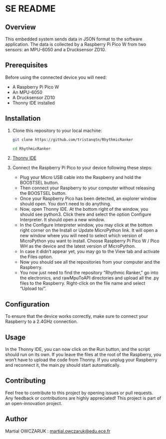 # SE README
## Overview
This embedded system sends data in JSON format to the software application. The data is collected by a Raspberry Pi Pico W from two sensors: an MPU-6050 and a Drucksensor ZD10.

## Prerequisites
Before using the connected device you will need:
- A Raspberry Pi Pico W
- An MPU-6050
- A Drucksensor ZD10
- Thonny IDE installed

## Installation


1. Clone this repository to your local machine:

   ```bash
   git clone https://github.com/tristanqtn/RhythmicRanker
   ```

   ```bash
   cd RhythmicRanker
   ```

2. [Thonny IDE](https://thonny.org/)
3. Connect the Raspberry Pi Pico to your device following these steps:
    - Plug your Micro USB cable into the Raspberry and hold the BOOSTSEL button.
    - Then connect your Raspberry to your computer without releasing the BOOSTSEL button.
    - Once your Raspberry Pico has been detected, an explorer window should open. You don’t need to do anything.
    - Now, open Thonny IDE. At the bottom right of the window, you should see python3. Click there and select the option Configure Interpreter. It should open a new window.
    - In the Configure Interpreter window, you may click at the bottom right corner on the Install or Update MicroPython link. It will open a new window where you will need to select which version of MicroPython you want to install. Choose Raspberry Pi Pico W / Pico WH as the device and the latest version of MicroPython.
    - In case it didn’t appear yet, you may go to the View tab and activate the Files option.
    - Now you should see all the repositories from your computer and the Raspberry.
    - You now just need to find the repository "Rhythmic Ranker," go into the electronics, and rawMpuToAPI directories and upload all the .py files to the Raspberry. Right-click on the file name and select “Upload to/”.

## Configuration
To ensure that the device works correctly, make sure to connect your Raspberry to a 2.4GHz connection.

## Usage
In the Thonny IDE, you can now click on the Run button, and the script should run on its own. If you leave the files at the root of the Raspberry, you won’t have to upload the code from Thonny. If you unplug your Raspberry and reconnect it, the main.py should start automatically.

## Contributing
Feel free to contribute to this project by opening issues or pull requests. Any feedback or contributions are highly appreciated! This project is part of an open-innovation project.

## Author
Martial OWCZARUK : martial.owczaruk@edu.ece.fr

